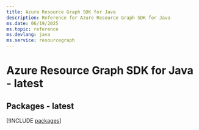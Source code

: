 ```yaml
---
title: Azure Resource Graph SDK for Java
description: Reference for Azure Resource Graph SDK for Java
ms.date: 06/19/2025
ms.topic: reference
ms.devlang: java
ms.service: resourcegraph
---
```

# Azure Resource Graph SDK for Java - latest
## Packages - latest
[!INCLUDE [packages](resource-graph-index.md)]